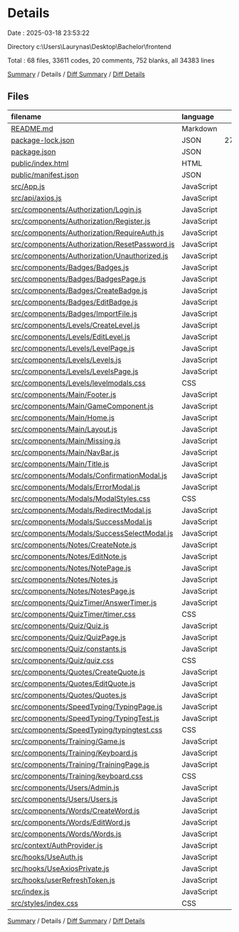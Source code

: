 # Details

Date : 2025-03-18 23:53:22

Directory c:\\Users\\Laurynas\\Desktop\\Bachelor\\frontend

Total : 68 files,  33611 codes, 20 comments, 752 blanks, all 34383 lines

[Summary](results.md) / Details / [Diff Summary](diff.md) / [Diff Details](diff-details.md)

## Files
| filename | language | code | comment | blank | total |
| :--- | :--- | ---: | ---: | ---: | ---: |
| [README.md](/README.md) | Markdown | 1 | 0 | 1 | 2 |
| [package-lock.json](/package-lock.json) | JSON | 27,899 | 0 | 1 | 27,900 |
| [package.json](/package.json) | JSON | 43 | 0 | 1 | 44 |
| [public/index.html](/public/index.html) | HTML | 17 | 0 | 3 | 20 |
| [public/manifest.json](/public/manifest.json) | JSON | 25 | 0 | 1 | 26 |
| [src/App.js](/src/App.js) | JavaScript | 53 | 0 | 8 | 61 |
| [src/api/axios.js](/src/api/axios.js) | JavaScript | 15 | 0 | 3 | 18 |
| [src/components/Authorization/Login.js](/src/components/Authorization/Login.js) | JavaScript | 94 | 0 | 14 | 108 |
| [src/components/Authorization/Register.js](/src/components/Authorization/Register.js) | JavaScript | 204 | 0 | 24 | 228 |
| [src/components/Authorization/RequireAuth.js](/src/components/Authorization/RequireAuth.js) | JavaScript | 17 | 0 | 5 | 22 |
| [src/components/Authorization/ResetPassword.js](/src/components/Authorization/ResetPassword.js) | JavaScript | 159 | 0 | 17 | 176 |
| [src/components/Authorization/Unauthorized.js](/src/components/Authorization/Unauthorized.js) | JavaScript | 18 | 0 | 5 | 23 |
| [src/components/Badges/Badges.js](/src/components/Badges/Badges.js) | JavaScript | 139 | 0 | 11 | 150 |
| [src/components/Badges/BadgesPage.js](/src/components/Badges/BadgesPage.js) | JavaScript | 22 | 0 | 5 | 27 |
| [src/components/Badges/CreateBadge.js](/src/components/Badges/CreateBadge.js) | JavaScript | 236 | 0 | 28 | 264 |
| [src/components/Badges/EditBadge.js](/src/components/Badges/EditBadge.js) | JavaScript | 146 | 0 | 26 | 172 |
| [src/components/Badges/ImportFile.js](/src/components/Badges/ImportFile.js) | JavaScript | 84 | 17 | 23 | 124 |
| [src/components/Levels/CreateLevel.js](/src/components/Levels/CreateLevel.js) | JavaScript | 109 | 0 | 16 | 125 |
| [src/components/Levels/EditLevel.js](/src/components/Levels/EditLevel.js) | JavaScript | 104 | 0 | 17 | 121 |
| [src/components/Levels/LevelPage.js](/src/components/Levels/LevelPage.js) | JavaScript | 44 | 0 | 7 | 51 |
| [src/components/Levels/Levels.js](/src/components/Levels/Levels.js) | JavaScript | 153 | 0 | 11 | 164 |
| [src/components/Levels/LevelsPage.js](/src/components/Levels/LevelsPage.js) | JavaScript | 20 | 0 | 5 | 25 |
| [src/components/Levels/levelmodals.css](/src/components/Levels/levelmodals.css) | CSS | 81 | 0 | 15 | 96 |
| [src/components/Main/Footer.js](/src/components/Main/Footer.js) | JavaScript | 8 | 0 | 2 | 10 |
| [src/components/Main/GameComponent.js](/src/components/Main/GameComponent.js) | JavaScript | 0 | 0 | 1 | 1 |
| [src/components/Main/Home.js](/src/components/Main/Home.js) | JavaScript | 21 | 0 | 5 | 26 |
| [src/components/Main/Layout.js](/src/components/Main/Layout.js) | JavaScript | 9 | 0 | 2 | 11 |
| [src/components/Main/Missing.js](/src/components/Main/Missing.js) | JavaScript | 13 | 0 | 2 | 15 |
| [src/components/Main/NavBar.js](/src/components/Main/NavBar.js) | JavaScript | 42 | 0 | 7 | 49 |
| [src/components/Main/Title.js](/src/components/Main/Title.js) | JavaScript | 44 | 0 | 9 | 53 |
| [src/components/Modals/ConfirmationModal.js](/src/components/Modals/ConfirmationModal.js) | JavaScript | 21 | 0 | 3 | 24 |
| [src/components/Modals/ErrorModal.js](/src/components/Modals/ErrorModal.js) | JavaScript | 20 | 0 | 4 | 24 |
| [src/components/Modals/ModalStyles.css](/src/components/Modals/ModalStyles.css) | CSS | 81 | 0 | 16 | 97 |
| [src/components/Modals/RedirectModal.js](/src/components/Modals/RedirectModal.js) | JavaScript | 24 | 0 | 5 | 29 |
| [src/components/Modals/SuccessModal.js](/src/components/Modals/SuccessModal.js) | JavaScript | 27 | 0 | 5 | 32 |
| [src/components/Modals/SuccessSelectModal.js](/src/components/Modals/SuccessSelectModal.js) | JavaScript | 20 | 0 | 4 | 24 |
| [src/components/Notes/CreateNote.js](/src/components/Notes/CreateNote.js) | JavaScript | 103 | 0 | 12 | 115 |
| [src/components/Notes/EditNote.js](/src/components/Notes/EditNote.js) | JavaScript | 99 | 0 | 12 | 111 |
| [src/components/Notes/NotePage.js](/src/components/Notes/NotePage.js) | JavaScript | 44 | 0 | 7 | 51 |
| [src/components/Notes/Notes.js](/src/components/Notes/Notes.js) | JavaScript | 119 | 0 | 12 | 131 |
| [src/components/Notes/NotesPage.js](/src/components/Notes/NotesPage.js) | JavaScript | 17 | 0 | 3 | 20 |
| [src/components/QuizTimer/AnswerTimer.js](/src/components/QuizTimer/AnswerTimer.js) | JavaScript | 36 | 0 | 8 | 44 |
| [src/components/QuizTimer/timer.css](/src/components/QuizTimer/timer.css) | CSS | 12 | 0 | 1 | 13 |
| [src/components/Quiz/Quiz.js](/src/components/Quiz/Quiz.js) | JavaScript | 120 | 0 | 20 | 140 |
| [src/components/Quiz/QuizPage.js](/src/components/Quiz/QuizPage.js) | JavaScript | 23 | 0 | 5 | 28 |
| [src/components/Quiz/constants.js](/src/components/Quiz/constants.js) | JavaScript | 62 | 0 | 1 | 63 |
| [src/components/Quiz/quiz.css](/src/components/Quiz/quiz.css) | CSS | 96 | 0 | 15 | 111 |
| [src/components/Quotes/CreateQuote.js](/src/components/Quotes/CreateQuote.js) | JavaScript | 123 | 0 | 15 | 138 |
| [src/components/Quotes/EditQuote.js](/src/components/Quotes/EditQuote.js) | JavaScript | 136 | 0 | 17 | 153 |
| [src/components/Quotes/Quotes.js](/src/components/Quotes/Quotes.js) | JavaScript | 146 | 0 | 10 | 156 |
| [src/components/SpeedTyping/TypingPage.js](/src/components/SpeedTyping/TypingPage.js) | JavaScript | 22 | 0 | 5 | 27 |
| [src/components/SpeedTyping/TypingTest.js](/src/components/SpeedTyping/TypingTest.js) | JavaScript | 100 | 0 | 16 | 116 |
| [src/components/SpeedTyping/typingtest.css](/src/components/SpeedTyping/typingtest.css) | CSS | 62 | 0 | 10 | 72 |
| [src/components/Training/Game.js](/src/components/Training/Game.js) | JavaScript | 751 | 0 | 67 | 818 |
| [src/components/Training/Keyboard.js](/src/components/Training/Keyboard.js) | JavaScript | 84 | 0 | 3 | 87 |
| [src/components/Training/TrainingPage.js](/src/components/Training/TrainingPage.js) | JavaScript | 31 | 0 | 3 | 34 |
| [src/components/Training/keyboard.css](/src/components/Training/keyboard.css) | CSS | 116 | 3 | 16 | 135 |
| [src/components/Users/Admin.js](/src/components/Users/Admin.js) | JavaScript | 19 | 0 | 3 | 22 |
| [src/components/Users/Users.js](/src/components/Users/Users.js) | JavaScript | 189 | 0 | 15 | 204 |
| [src/components/Words/CreateWord.js](/src/components/Words/CreateWord.js) | JavaScript | 90 | 0 | 14 | 104 |
| [src/components/Words/EditWord.js](/src/components/Words/EditWord.js) | JavaScript | 101 | 0 | 16 | 117 |
| [src/components/Words/Words.js](/src/components/Words/Words.js) | JavaScript | 142 | 0 | 10 | 152 |
| [src/context/AuthProvider.js](/src/context/AuthProvider.js) | JavaScript | 11 | 0 | 4 | 15 |
| [src/hooks/UseAuth.js](/src/hooks/UseAuth.js) | JavaScript | 6 | 0 | 2 | 8 |
| [src/hooks/UseAxiosPrivate.js](/src/hooks/UseAxiosPrivate.js) | JavaScript | 56 | 0 | 7 | 63 |
| [src/hooks/userRefreshToken.js](/src/hooks/userRefreshToken.js) | JavaScript | 22 | 0 | 3 | 25 |
| [src/index.js](/src/index.js) | JavaScript | 18 | 0 | 1 | 19 |
| [src/styles/index.css](/src/styles/index.css) | CSS | 642 | 0 | 107 | 749 |

[Summary](results.md) / Details / [Diff Summary](diff.md) / [Diff Details](diff-details.md)